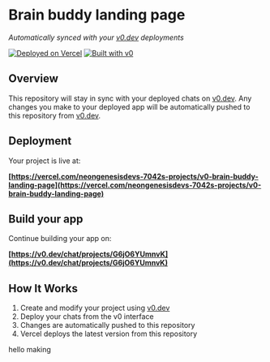 # Brain buddy landing page

*Automatically synced with your [v0.dev](https://v0.dev) deployments*

[![Deployed on Vercel](https://img.shields.io/badge/Deployed%20on-Vercel-black?style=for-the-badge&logo=vercel)](https://vercel.com/neongenesisdevs-7042s-projects/v0-brain-buddy-landing-page)
[![Built with v0](https://img.shields.io/badge/Built%20with-v0.dev-black?style=for-the-badge)](https://v0.dev/chat/projects/G6jO6YUmnvK)

## Overview

This repository will stay in sync with your deployed chats on [v0.dev](https://v0.dev).
Any changes you make to your deployed app will be automatically pushed to this repository from [v0.dev](https://v0.dev).

## Deployment

Your project is live at:

**[https://vercel.com/neongenesisdevs-7042s-projects/v0-brain-buddy-landing-page](https://vercel.com/neongenesisdevs-7042s-projects/v0-brain-buddy-landing-page)**

## Build your app

Continue building your app on:

**[https://v0.dev/chat/projects/G6jO6YUmnvK](https://v0.dev/chat/projects/G6jO6YUmnvK)**

## How It Works

1. Create and modify your project using [v0.dev](https://v0.dev)
2. Deploy your chats from the v0 interface
3. Changes are automatically pushed to this repository
4. Vercel deploys the latest version from this repository


hello making 